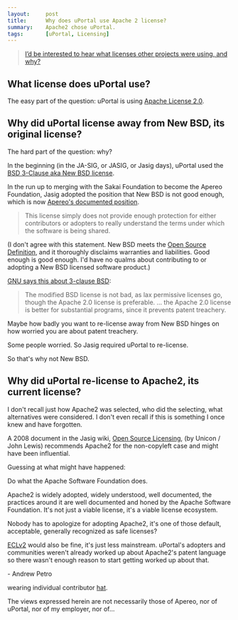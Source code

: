 ```yaml
---
layout:     post
title:      Why does uPortal use Apache 2 license?
summary:    Apache2 chose uPortal.
tags:       [uPortal, Licensing]
---
```


> [I’d be interested to hear what licenses other projects were using, and 
why?][2018-02-08 licensing-discuss]

## What license does uPortal use?

The easy part of the question: uPortal is using [Apache License 2.0][].

## Why did uPortal license away from New BSD, its original license?

The hard part of the question: why?

In the beginning (in the JA-SIG, or JASIG, or Jasig days), uPortal used the 
[BSD 3-Clause aka New BSD license][New BSD].

In the run up to merging with the Sakai Foundation to become the Apereo 
Foundation, Jasig adopted the position that New BSD is not good enough, which 
is now [Apereo's documented position][apereo licensing].

> This license simply does not provide enough protection for either 
contributors or adopters to really understand the terms under which the 
software is being shared.

(I don't agree with this statement. New BSD meets the [Open Source 
Definition][], and it thoroughly disclaims warranties and liabilities. Good 
enough is good enough. I'd have no qualms about contributing to or adopting a 
New BSD licensed software product.)

[GNU says this about 3-clause BSD][gnu license-list ModifiedBSD]:

> The modified BSD license is not bad, as lax permissive licenses go, though 
the Apache 2.0 license is preferable. ... the Apache 2.0 license is better for 
substantial programs, since it prevents patent treachery.

Maybe how badly you want to re-license away from New BSD hinges on how worried 
you are about patent treachery.

Some people worried. So Jasig required uPortal to re-license.

So that's why not New BSD.


## Why did uPortal re-license to Apache2, its current license?

I don't recall just how Apache2 was selected, who did the selecting, what alternatives were considered. I don't even recall if this is something I once knew and have forgotten.

A 2008 document in the Jasig wiki, [Open Source Licensing][Open Source 
Licensing doc], (by Unicon / John Lewis) recommends Apache2 for the 
non-copyleft case and might have been influential.

Guessing at what might have happened:

Do what the Apache Software Foundation does.

Apache2 is widely adopted, widely understood, well documented, the practices 
around it are well documented and honed by the Apache Software Foundation. It's 
not just a viable license, it's a viable license ecosystem.

Nobody has to apologize for adopting Apache2, it's one of those default, 
acceptable, generally recognized as safe licenses?

[ECLv2][ecl-2.0] would also be fine, it's just less mainstream. uPortal's 
adopters and communities weren't already worked up about Apache2's patent 
language so there wasn't enough reason to start getting worked up about that.

\- Andrew Petro

wearing individual contributor [hat][ASF hats].

The views expressed herein are not necessarily those of Apereo, nor of uPortal, nor of my employer, nor of...


[2018-02-08 licensing-discuss]: https://groups.google.com/a/apereo.org/d/msg/licensing-discuss/kac2gzuHf6E/2Y9OzdRjBQAJ
[apereo licensing]: https://www.apereo.org/licensing
[New BSD]: https://choosealicense.com/licenses/bsd-3-clause/
[Open Source Definition]: https://opensource.org/osd
[Apache License 2.0]: https://choosealicense.com/licenses/apache-2.0/
[gnu license-list ModifiedBSD]: https://www.gnu.org/licenses/license-list.en.html#ModifiedBSD
[ecl-2.0]: https://choosealicense.com/licenses/ecl-2.0/
[ASF hats]: https://www.apache.org/foundation/how-it-works.html#hats
[Open Source Licensing doc]: https://wiki.jasig.org/download/attachments/25002436/open-source-licensing-paper.pdf?version=1&modificationDate=1236022038650&api=v2
